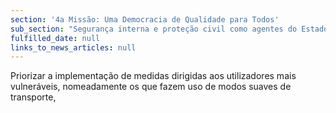 ```yaml
---
section: '4a Missão: Uma Democracia de Qualidade para Todos'
sub_section: "Segurança interna e proteção civil como agentes do Estado de Direito"
fulfilled_date: null
links_to_news_articles: null
---
```


Priorizar a implementação de medidas dirigidas aos utilizadores mais vulneráveis, nomeadamente os que fazem uso de modos suaves de transporte,